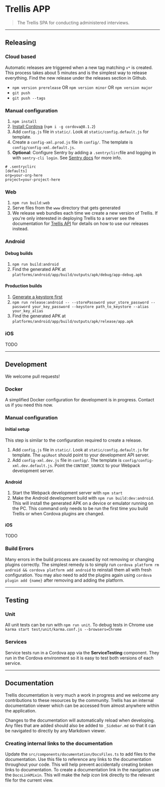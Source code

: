 # Trellis APP

> The Trellis SPA for conducting administered interviews.

---
## Releasing

### Cloud based
Automatic releases are triggered when a new tag matching `v*` is created. This process takes about 5 minutes and is the simplest way to release everything. Find the new release under the releases section in Github.
- `npm version prerelease` OR `npm version minor` OR `npm version major`
- `git push`
- `git push --tags`

### Manual configuration
1. `npm install`
1. [Install Cordova][2] (`npm i -g cordova@8.1.2`)
1. Add `config.js` file in `static/`. Look at `static/config.default.js` for template.
1. Create a `config-xml.prod.js` file in `config/`. The template is `config/config-xml.default.js`.
1. **Optional**: Configure Sentry by adding a `.sentryclirc`file and logging in with `sentry-cli login`. See [Sentry docs][1] for more info.

```
# .sentryclirc
[defaults]
org=your-org-here
project=your-project-here
```

### Web

1. `npm run build:web`
1. Serve files from the `www` directory that gets generated
1. We release web bundles each time we create a new version of Trellis. If you're only interested in deploying Trellis to a server see the documentation for [Trellis API][4] for details on how to use our releases instead.
### Android

#### Debug builds
1. `npm run build:android`
1. Find the generated APK at `platforms/android/app/build/outputs/apk/debug/app-debug.apk`

#### Production builds
1. [Generate a keystore first][3]
1. `npm run release:android -- --storePassword your_store_password --password your_key_password --keystore path_to_keystore --alias your_key_alias`
1. Find the generated APK at `platforms/android/app/build/outputs/apk/release/app.apk`

### iOS
TODO

---
## Development
We welcome pull requests!

### Docker
A simplified Docker configuration for development is in progress. Contact us if you need this now.

### Manual configuration
#### Initial setup
This step is similar to the configuration required to create a release.
1. Add `config.js` file in `static/`. Look at `static/config.default.js` for template. The `apiRoot` should point to your development API server.
1. Add `config-xml.dev.js` file in `config/`. The template is `config/config-xml.dev.default.js`. Point the `CONTENT_SOURCE` to your Webpack development server.

#### Android
1. Start the Webpack development server with `npm start`
1. Make the Android development build with `npm run build:dev:android`. This will install the generated APK on a device or emulator running on the PC. This command only needs to be run the first time you build Trellis or when Cordova plugins are changed.

#### iOS
TODO
### Build Errors
Many errors in the build process are caused by not removing or changing plugins correctly. The simplest remedy is to simply run `cordova platform rm android && cordova platform add android` to reinstall them all with fresh configuration.
You may also need to add the plugins again using `cordova plugin add {name}` after removing and adding the platform.

---
## Testing
### Unit
All unit tests can be run with `npm run unit`. To debug tests in Chrome use `karma start test/unit/karma.conf.js --browsers=Chrome`

### Services
Service tests run in a Cordova app via the **ServiceTesting** component. They run in the Cordova environment so it is easy to test both versions of each service.

---
## Documentation
Trellis documentation is very much a work in progress and we welcome any contributions to these resources by the community. Trellis has an internal documentation viewer which can be accessed from almost anywhere within the application.

Changes to the documentation will automatically reload when developing. Any files that are added should also be added to `_Sidebar.md` so that it can be navigated to directly by any Markdown viewer.

### Creating internal links to the documentation
Update the `src/components/documentation/DocsFiles.ts` to add files to the documentation. Use this file to reference any links to the documentation throughout your code. This will help prevent accidentally creating broken links to documentation. To create a documentation link in the navigation use the `DocsLinkMixin`. This will make the *help icon* link directly to the relevant file for the current view.


[1]: https://docs.sentry.io/product/cli/configuration/
[2]: https://cordova.apache.org/docs/en/latest/guide/cli/#installing-the-cordova-cli
[3]: https://developer.android.com/studio/publish/app-signing
[4]: https://github.com/human-nature-lab/trellis-api#trellis-app

[trellis]: https://github.com/human-nature-lab/trellis
